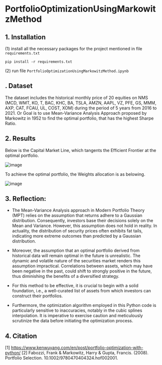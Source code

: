 # PortfolioOptimizationUsingMarkowitzMethod

## 1. Installation
(1) install all the necessary packages for the project mentioned in file `requirements.txt`

```
pip install -r requirements.txt
```
(2) run file `PortfolioOptimizationUsingMarkowitzMethod.ipynb`

## . Dataset
The dataset includes the historical monthly price of 20 equities on NMS (MCD, WMT, KO, T, BAC, KHC, BA, TSLA, AMZN, AAPL, VZ, PFE, GS, MMM, AXP, CAT, FCAU, UL, COST, XOM) during the period of 5 years from 2016 to 2021. Or Goal is to use Mean-Variance Analysis Approach proposed by Markowitz in 1952 to find the optimal portfolio, that has the highest Sharpe Ratio.

## 2. Results
Below is the Capital Market Line, which tangents the Efficient Frontier at the optimal portfolio.

![image](https://github.com/TruongQuynhNhu/PortfolioOptimizationUsingMarkowitzMethod/assets/107611691/e491aa64-a0b5-4268-946b-ea308794cd50)

To achieve the optimal portfolio, the Weights allocation is as belowing.

![image](https://github.com/TruongQuynhNhu/PortfolioOptimizationUsingMarkowitzMethod/assets/107611691/472b344d-9615-4f4f-b3aa-291e5586a86b)

## 3. Reflection:
- The Mean-Variance Analysis approach in Modern Portfolio Theory (MPT) relies on the assumption that returns adhere to a Gaussian distribution. Consequently, investors base their decisions solely on the Mean and Variance. However, this assumption does not hold in reality. In actuality, the distribution of security prices often exhibits fat tails, indicating more extreme outcomes than predicted by a Gaussian distribution.

- Moreover, the assumption that an optimal portfolio derived from historical data will remain optimal in the future is unrealistic. The dynamic and volatile nature of the securities market renders this assumption impractical. Correlations between assets, which may have been negative in the past, could shift to strongly positive in the future, thus diminishing the benefits of a diversified strategy.

- For this method to be effective, it is crucial to begin with a solid foundation, i.e., a well-curated list of assets from which investors can construct their portfolios.

- Furthermore, the optimization algorithm employed in this Python code is particularly sensitive to inaccuracies, notably in the cubic splines interpolation. It is imperative to exercise caution and meticulously scrutinize the data before initiating the optimization process.

## 4. Citation
[1] https://www.kenwuyang.com/en/post/portfolio-optimization-with-python/
[2] Fabozzi, Frank & Markowitz, Harry & Gupta, Francis. (2008). Portfolio Selection. 10.1002/9780470404324.hof002001. 
